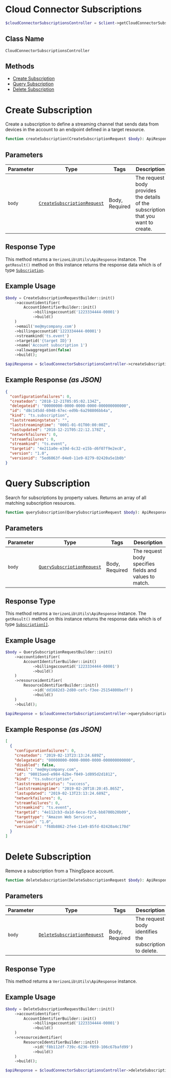 # Cloud Connector Subscriptions

```php
$cloudConnectorSubscriptionsController = $client->getCloudConnectorSubscriptionsController();
```

## Class Name

`CloudConnectorSubscriptionsController`

## Methods

* [Create Subscription](../../doc/controllers/cloud-connector-subscriptions.md#create-subscription)
* [Query Subscription](../../doc/controllers/cloud-connector-subscriptions.md#query-subscription)
* [Delete Subscription](../../doc/controllers/cloud-connector-subscriptions.md#delete-subscription)


# Create Subscription

Create a subscription to define a streaming channel that sends data from devices in the account to an endpoint defined in a target resource.

```php
function createSubscription(CreateSubscriptionRequest $body): ApiResponse
```

## Parameters

| Parameter | Type | Tags | Description |
|  --- | --- | --- | --- |
| `body` | [`CreateSubscriptionRequest`](../../doc/models/create-subscription-request.md) | Body, Required | The request body provides the details of the subscription that you want to create. |

## Response Type

This method returns a `VerizonLib\Utils\ApiResponse` instance. The `getResult()` method on this instance returns the response data which is of type [`Subscription`](../../doc/models/subscription.md).

## Example Usage

```php
$body = CreateSubscriptionRequestBuilder::init()
    ->accountidentifier(
        AccountIdentifierBuilder::init()
            ->billingaccountid('1223334444-00001')
            ->build()
    )
    ->email('me@mycompany.com')
    ->billingaccountid('1223334444-00001')
    ->streamkind('ts.event')
    ->targetid('{target ID}')
    ->name('Account subscription 1')
    ->allowaggregation(false)
    ->build();

$apiResponse = $cloudConnectorSubscriptionsController->createSubscription($body);
```

## Example Response *(as JSON)*

```json
{
  "configurationfailures": 0,
  "createdon": "2018-12-21T05:05:02.134Z",
  "delegateid": "00000000-0000-0000-0000-000000000000",
  "id": "d8c145dd-6948-67ec-ed9b-6a298806bb4a",
  "kind": "ts.subscription",
  "laststreamingstatus": "",
  "laststreamingtime": "0001-01-01T00:00:00Z",
  "lastupdated": "2018-12-21T05:22:12.178Z",
  "networkfailures": 0,
  "streamfailures": 0,
  "streamkind": "ts.event",
  "targetid": "4e211a0e-e39d-6c32-e15b-d6f07f9e2ec8",
  "version": "1.0",
  "versionid": "5ed6063f-04e0-11e9-8279-02420a5e1b0b"
}
```


# Query Subscription

Search for subscriptions by property values. Returns an array of all matching subscription resources.

```php
function querySubscription(QuerySubscriptionRequest $body): ApiResponse
```

## Parameters

| Parameter | Type | Tags | Description |
|  --- | --- | --- | --- |
| `body` | [`QuerySubscriptionRequest`](../../doc/models/query-subscription-request.md) | Body, Required | The request body specifies fields and values to match. |

## Response Type

This method returns a `VerizonLib\Utils\ApiResponse` instance. The `getResult()` method on this instance returns the response data which is of type [`Subscription[]`](../../doc/models/subscription.md).

## Example Usage

```php
$body = QuerySubscriptionRequestBuilder::init()
    ->accountidentifier(
        AccountIdentifierBuilder::init()
            ->billingaccountid('1223334444-00001')
            ->build()
    )
    ->resourceidentifier(
        ResourceIdentifierBuilder::init()
            ->id('dd1682d3-2d80-cefc-f3ee-25154800beff')
            ->build()
    )
    ->build();

$apiResponse = $cloudConnectorSubscriptionsController->querySubscription($body);
```

## Example Response *(as JSON)*

```json
[
  {
    "configurationfailures": 0,
    "createdon": "2019-02-13T23:13:24.689Z",
    "delegateid": "00000000-0000-0000-0000-000000000000",
    "disabled": false,
    "email": "me@mycompany.com",
    "id": "98015aed-e984-62be-f049-1d895d2d1812",
    "kind": "ts.subscription",
    "laststreamingstatus": "success",
    "laststreamingtime": "2019-02-20T18:20:45.865Z",
    "lastupdated": "2019-02-13T23:13:24.689Z",
    "networkfailures": 0,
    "streamfailures": 0,
    "streamkind": "ts.event",
    "targetid": "4e112cb3-da1d-6ece-f2c6-bb8700b20b09",
    "targettype": "Amazon Web Services",
    "version": "1.0",
    "versionid": "f68b8862-2fe4-11e9-85fd-02420a4c170d"
  }
]
```


# Delete Subscription

Remove a subscription from a ThingSpace account.

```php
function deleteSubscription(DeleteSubscriptionRequest $body): ApiResponse
```

## Parameters

| Parameter | Type | Tags | Description |
|  --- | --- | --- | --- |
| `body` | [`DeleteSubscriptionRequest`](../../doc/models/delete-subscription-request.md) | Body, Required | The request body identifies the subscription to delete. |

## Response Type

This method returns a `VerizonLib\Utils\ApiResponse` instance.

## Example Usage

```php
$body = DeleteSubscriptionRequestBuilder::init()
    ->accountidentifier(
        AccountIdentifierBuilder::init()
            ->billingaccountid('1223334444-00001')
            ->build()
    )
    ->resourceidentifier(
        ResourceIdentifierBuilder::init()
            ->id('f8b112df-739c-6236-f059-106c67bafd99')
            ->build()
    )
    ->build();

$apiResponse = $cloudConnectorSubscriptionsController->deleteSubscription($body);
```

